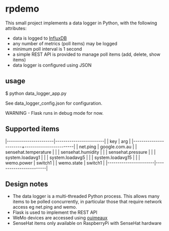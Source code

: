 # rpdemo

This small project implements a data logger in Python, with the following attributes:

 * data is logged to [InfluxDB](https://www.influxdata.com/)
 * any number of metrics (poll items) may be logged
 * minimum poll interval is 1 second
 * a simple REST API is provided to manage poll items (add, delete, show items)
 * data logger is configured using JSON


## usage

$ python data_logger_app.py

See data_logger_config.json for configuration.

WARNING - Flask runs in debug mode for now.


## Supported items

   |-----------------------|------------------------|
   | key                   | arg                    |
   |-----------------------+------------------------|
   | net.ping              | google.com.au          |
   | sensehat.temperature  |                        |
   | sensehat.humidity     |                        |
   | sensehat.pressure     |                        |
   | system.loadavg1       |                        |
   | system.loadavg5       |                        |
   | system.loadavg15      |                        |
   | wemo.power            | switch1                |
   | wemo.state            | switch1                |
   |-----------------------|------------------------|


## Design notes

 * The data logger is a multi-threaded Python process. This allows many items to be polled concurrently,
   in particular those that require network access eg net.ping and wemo.
 * Flask is used to implement the REST API
 * WeMo devices are accessed using [ouimeaux](http://ouimeaux.readthedocs.io/en/latest/readme.html)
 * SenseHat items only available on RaspberryPi with SenseHat hardware
